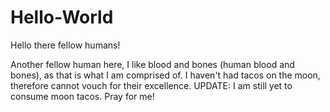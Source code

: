 # Hello-World

Hello there fellow humans!

Another fellow human here, I like blood and bones (human blood and bones), as that is what I am comprised of.
I haven't had tacos on the moon, therefore cannot vouch for their excellence.
UPDATE: I am still yet to consume moon tacos. Pray for me!
